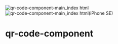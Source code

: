 

![qr-code-component-main_index html](https://github.com/randjelovic-jelena/qr-code-component/assets/125824089/08a36885-f90d-4f9c-934e-005ee8c01d3f)
![qr-code-component-main_index html(iPhone SE)](https://github.com/randjelovic-jelena/qr-code-component/assets/125824089/0df16e45-f834-4d47-8b8c-1bc9c24a224e)

# qr-code-component
